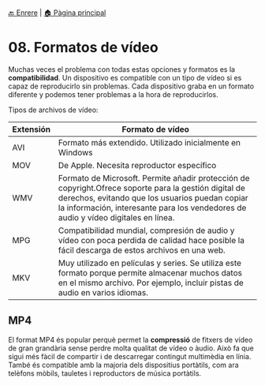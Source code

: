 [🔙 Enrere](../) | [🏠 Pàgina principal](http://danimrprofe.github.io/apuntes/)

# 08. Formatos de vídeo

Muchas veces el problema con todas estas opciones y formatos es la **compatibilidad**. Un dispositivo es compatible con un tipo de vídeo si es capaz de reproducirlo sin problemas. Cada dispositivo graba en un formato diferente y podemos tener problemas a la hora de reproducirlos.

Tipos de archivos de vídeo:

| Extensión | Formato de vídeo                                                                                                                                                                                                                              |
| --------- | --------------------------------------------------------------------------------------------------------------------------------------------------------------------------------------------------------------------------------------------- |
| AVI       | Formato más extendido. Utilizado inicialmente en Windows                                                                                                                                                                                      |
| MOV       | De Apple. Necesita reproductor específico                                                                                                                                                                                                     |
| WMV       | Formato de Microsoft. Permite añadir protección de copyright.Ofrece soporte para la gestión digital de derechos, evitando que los usuarios puedan copiar la información, interesante para los vendedores de audio y vídeo digitales en línea. |
| MPG       | Compatibilidad mundial, compresión de audio y vídeo con poca perdida de calidad hace posible la fácil descarga de estos archivos en una web.                                                                                                  |
| MKV       | Muy utilizado en películas y series. Se utiliza este formato porque permite almacenar muchos datos en el mismo archivo. Por ejemplo, incluir pistas de audio en varios idiomas.                                                               |

## MP4

El format MP4 és popular perquè permet la **compressió** de fitxers de vídeo de gran grandària sense perdre molta qualitat de vídeo o àudio. Això fa que sigui més fàcil de compartir i de descarregar contingut multimèdia en línia. També és compatible amb la majoria dels dispositius portàtils, com ara telèfons mòbils, tauletes i reproductors de música portàtils.